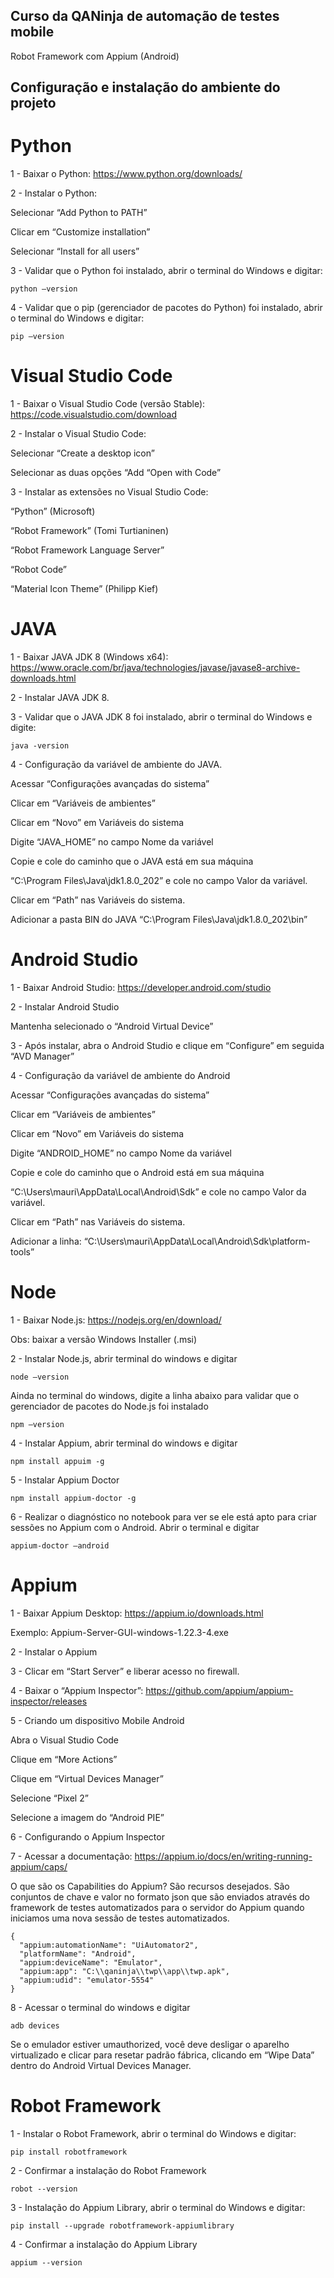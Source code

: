 ## Curso da QANinja de automação de testes mobile

Robot Framework com Appium (Android)

## Configuração e instalação do ambiente do projeto

# Python

1 - Baixar o Python: https://www.python.org/downloads/

2 - Instalar o Python:

Selecionar “Add Python to PATH”

Clicar em “Customize installation”

Selecionar “Install for all users”

3 - Validar que o Python foi instalado, abrir o terminal do Windows e digitar:
```
python –version
```
4 - Validar que o pip (gerenciador de pacotes do Python) foi instalado, abrir o terminal do Windows e digitar:
```
pip –version
```

# Visual Studio Code

1 - Baixar o Visual Studio Code (versão Stable): https://code.visualstudio.com/download

2 - Instalar o Visual Studio Code:

Selecionar “Create a desktop icon”

Selecionar as duas opções “Add “Open with Code”

3 - Instalar as extensões no Visual Studio Code:

“Python” (Microsoft)

“Robot Framework” (Tomi Turtianinen)

“Robot Framework Language Server”

“Robot Code”

“Material Icon Theme” (Philipp Kief)

# JAVA

1 - Baixar JAVA JDK 8 (Windows x64): https://www.oracle.com/br/java/technologies/javase/javase8-archive-downloads.html

2 - Instalar JAVA JDK 8.

3 - Validar que o JAVA JDK 8 foi instalado, abrir o terminal do Windows e digite:
```
java -version
```
4 - Configuração da variável de ambiente do JAVA.

Acessar “Configurações avançadas do sistema”

Clicar em “Variáveis de ambientes”

Clicar em “Novo” em Variáveis do sistema

Digite “JAVA_HOME” no campo Nome da variável

Copie e cole do caminho que o JAVA está em sua máquina

“C:\Program Files\Java\jdk1.8.0_202” e cole no campo Valor da variável.

Clicar em “Path” nas Variáveis do sistema.

Adicionar a pasta BIN do JAVA “C:\Program Files\Java\jdk1.8.0_202\bin”

# Android Studio

1 - Baixar Android Studio: https://developer.android.com/studio

2 - Instalar Android Studio

Mantenha selecionado o “Android Virtual Device”

3 - Após instalar, abra o Android Studio e clique em “Configure” em seguida “AVD Manager”

4 - Configuração da variável de ambiente do Android

Acessar “Configurações avançadas do sistema”

Clicar em “Variáveis de ambientes”

Clicar em “Novo” em Variáveis do sistema

Digite “ANDROID_HOME” no campo Nome da variável

Copie e cole do caminho que o Android está em sua máquina

“C:\Users\mauri\AppData\Local\Android\Sdk” e cole no campo Valor da variável.

Clicar em “Path” nas Variáveis do sistema.

Adicionar a linha: “C:\Users\mauri\AppData\Local\Android\Sdk\platform-tools”

# Node

1 - Baixar Node.js: https://nodejs.org/en/download/

Obs: baixar a versão Windows Installer (.msi)

2 - Instalar Node.js, abrir terminal do windows e digitar
```
node –version
```
Ainda no terminal do windows, digite a linha abaixo para validar que o gerenciador de pacotes do Node.js foi instalado
```
npm –version
```
4 - Instalar Appium, abrir terminal do windows e digitar
```
npm install appuim -g
```
5 - Instalar Appium Doctor
```
npm install appium-doctor -g
```
6 - Realizar o diagnóstico no notebook para ver se ele está apto para criar sessões no Appium com o Android. Abrir o terminal e digitar
```
appium-doctor –android
```
# Appium

1 - Baixar Appium Desktop: https://appium.io/downloads.html

Exemplo: Appium-Server-GUI-windows-1.22.3-4.exe

2 - Instalar o Appium

3 - Clicar em “Start Server” e liberar acesso no firewall.

4 - Baixar o “Appium Inspector”: https://github.com/appium/appium-inspector/releases

5 - Criando um dispositivo Mobile Android

Abra o Visual Studio Code

Clique em “More Actions”

Clique em “Virtual Devices Manager”

Selecione “Pixel 2”

Selecione a imagem do “Android PIE”

6 - Configurando o Appium Inspector

7 - Acessar a documentação: https://appium.io/docs/en/writing-running-appium/caps/

O que são os Capabilities do Appium? São recursos desejados. São conjuntos de chave e valor no formato json que são enviados através do framework de testes automatizados para o servidor do Appium quando iniciamos uma nova sessão de testes automatizados.
```
{
  "appium:automationName": "UiAutomator2",
  "platformName": "Android",
  "appium:deviceName": "Emulator",
  "appium:app": "C:\\qaninja\\twp\\app\\twp.apk",
  "appium:udid": "emulator-5554"
}
```
8 - Acessar o terminal do windows e digitar
```
adb devices
```
Se o emulador estiver umauthorized, você deve desligar o aparelho virtualizado e clicar para resetar padrão fábrica, clicando em “Wipe Data” dentro do Android Virtual Devices Manager.

# Robot Framework

1 - Instalar o Robot Framework, abrir o terminal do Windows e digitar:
```
pip install robotframework
```
2 - Confirmar a instalação do Robot Framework
```
robot --version
```
3 - Instalação do Appium Library, abrir o terminal do Windows e digitar:

```
pip install --upgrade robotframework-appiumlibrary
```
4 - Confirmar a instalação do Appium Library
```
appium --version
```
